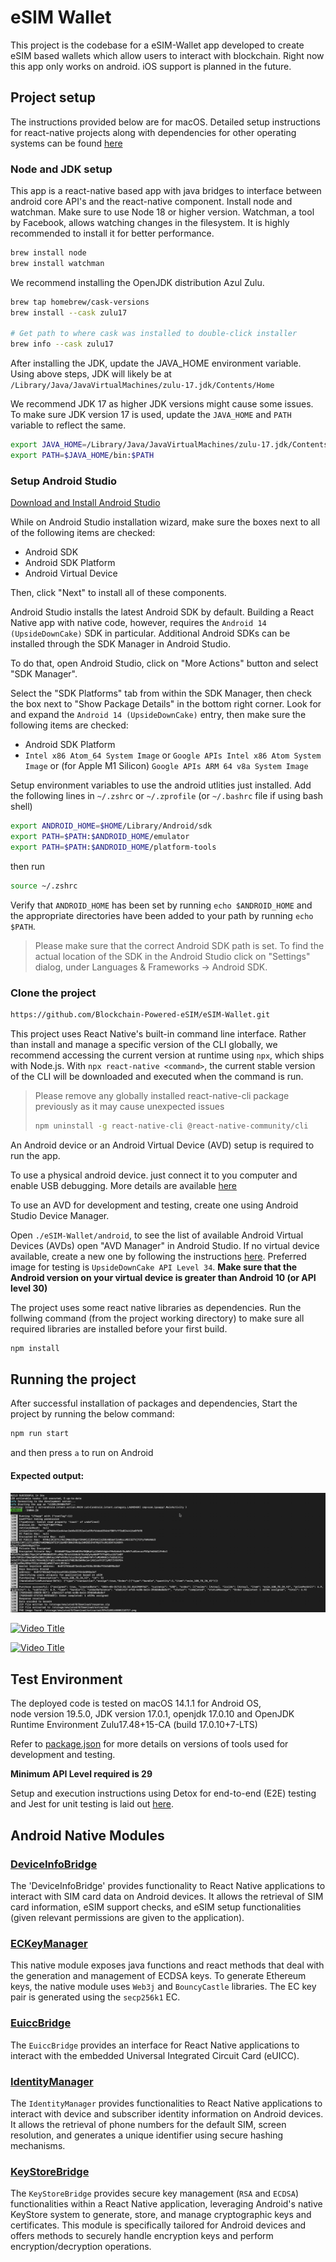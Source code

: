 # eSIM Wallet

This project is the codebase for a eSIM-Wallet app developed to create eSIM based wallets which allow users to interact with blockchain.
Right now this app only works on android. iOS support is planned in the future.

## Project setup

The instructions provided below are for macOS. Detailed setup instructions for react-native projects along with dependencies for other operating systems can be found [here](https://reactnative.dev/docs/environment-setup?guide=native&platform=android)

### Node and JDK setup

This app is a react-native based app with java bridges to interface between android core API's and the react-native component.
Install node and watchman. Make sure to use Node 18 or higher version. Watchman, a tool by Facebook, allows watching changes in the filesystem. It is highly recommended to install it for better performance.

```sh
brew install node
brew install watchman
```

We recommend installing the OpenJDK distribution Azul Zulu.

```sh
brew tap homebrew/cask-versions
brew install --cask zulu17

# Get path to where cask was installed to double-click installer
brew info --cask zulu17
```

After installing the JDK, update the JAVA_HOME environment variable. Using above steps, JDK will likely be at `/Library/Java/JavaVirtualMachines/zulu-17.jdk/Contents/Home`

We recommend JDK 17 as higher JDK versions might cause some issues. To make sure JDK version 17 is used, update the `JAVA_HOME` and `PATH` variable to reflect the same.

```sh
export JAVA_HOME=/Library/Java/JavaVirtualMachines/zulu-17.jdk/Contents/Home/
export PATH=$JAVA_HOME/bin:$PATH
```

### Setup Android Studio

[Download and Install Android Studio](https://developer.android.com/studio/index.html)

While on Android Studio installation wizard, make sure the boxes next to all of the following items are checked:

- Android SDK
- Android SDK Platform
- Android Virtual Device

Then, click "Next" to install all of these components.

Android Studio installs the latest Android SDK by default. Building a React Native app with native code, however, requires the `Android 14 (UpsideDownCake)` SDK in particular. Additional Android SDKs can be installed through the SDK Manager in Android Studio.

To do that, open Android Studio, click on "More Actions" button and select "SDK Manager".

Select the "SDK Platforms" tab from within the SDK Manager, then check the box next to "Show Package Details" in the bottom right corner. Look for and expand the `Android 14 (UpsideDownCake)` entry, then make sure the following items are checked:

- Android SDK Platform
- `Intel x86 Atom_64 System Image` or `Google APIs Intel x86 Atom System Image` or (for Apple M1 Silicon) `Google APIs ARM 64 v8a System Image`

Setup environment variables to use the android utlities just installed. Add the following lines in `~/.zshrc` or `~/.zprofile` (or `~/.bashrc` file if using bash shell)

```sh
export ANDROID_HOME=$HOME/Library/Android/sdk
export PATH=$PATH:$ANDROID_HOME/emulator
export PATH=$PATH:$ANDROID_HOME/platform-tools
```

then run

```sh
source ~/.zshrc
```

Verify that `ANDROID_HOME` has been set by running `echo $ANDROID_HOME` and the appropriate directories have been added to your path by running `echo $PATH`.

> Please make sure that the correct Android SDK path is set. To find the actual location of the SDK in the Android Studio click on "Settings" dialog, under Languages & Frameworks → Android SDK.

### Clone the project

```sh
https://github.com/Blockchain-Powered-eSIM/eSIM-Wallet.git
```

This project uses React Native's built-in command line interface. Rather than install and manage a specific version of the CLI globally, we recommend accessing the current version at runtime using `npx`, which ships with Node.js. With `npx react-native <command>`, the current stable version of the CLI will be downloaded and executed when the command is run.

> Please remove any globally installed react-native-cli package previously as it may cause unexpected issues
>
> ```sh
> npm uninstall -g react-native-cli @react-native-community/cli
> ```

An Android device or an Android Virtual Device (AVD) setup is required to run the app.

To use a physical android device. just connect it to you computer and enable USB debugging. More details are available [here](https://reactnative.dev/docs/running-on-device)

To use an AVD for development and testing, create one using Android Studio Device Manager.

Open `./eSIM-Wallet/android`, to see the list of available Android Virtual Devices (AVDs) open "AVD Manager" in Android Studio. If no virtual device available, create a new one by following the instructions [here](https://developer.android.com/studio/run/managing-avds.html). Preferred image for testing is `UpsideDownCake API Level 34`. **Make sure that the Android version on your virtual device is greater than Android 10 (or API level 30)**

The project uses some react native libraries as dependencies. Run the follwing command (from the project working directory) to make sure all required libraries are installed before your first build.

```sh
npm install
```

## Running the project

After successful installation of packages and dependencies,
Start the project by running the below command:

```sh
npm run start
```

and then press `a` to run on Android

#### Expected output:

![image options](./assets/TemrinalScreenGrab.png)

[![Video Title](https://img.youtube.com/vi/CF9fWZBnfUc/0.jpg)](https://www.youtube.com/watch?v=CF9fWZBnfUc)

[![Video Title](https://img.youtube.com/vi/P9Hwydr5FeU/0.jpg)](https://www.youtube.com/watch?v=P9Hwydr5FeU)

## Test Environment

The deployed code is tested on macOS 14.1.1 for Android OS,  
node version 19.5.0, JDK version 17.0.1, openjdk 17.0.10 and
OpenJDK Runtime Environment Zulu17.48+15-CA (build 17.0.10+7-LTS)

Refer to [package.json](https://github.com/Blockchain-Powered-eSIM/eSIM-Wallet/blob/main/package.json) for more details on versions of tools used for development and testing.

**Minimum API Level required is 29**

Setup and execution instructions using Detox for end-to-end (E2E) testing and Jest for unit testing is laid out [here](https://github.com/Blockchain-Powered-eSIM/eSIM-Wallet/blob/main/e2e/README.md).

## Android Native Modules

### [DeviceInfoBridge](https://github.com/Blockchain-Powered-eSIM/eSIM-Wallet/blob/main/android/app/src/main/java/com/lpaapp/DeviceInfoBridge/README.md)

The 'DeviceInfoBridge' provides functionality to React Native applications to interact with SIM card data on Android devices. It allows the retrieval of SIM card information, eSIM support checks, and eSIM setup functionalities (given relevant permissions are given to the application).

### [ECKeyManager](https://github.com/Blockchain-Powered-eSIM/eSIM-Wallet/blob/main/android/app/src/main/java/com/lpaapp/ECKeyManager/README.md)

This native module exposes java functions and react methods that deal with the generation and management of ECDSA keys. To generate Ethereum keys, the native module uses `Web3j` and `BouncyCastle` libraries. The EC key pair is generated using the `secp256k1` EC.

### [EuiccBridge](https://github.com/Blockchain-Powered-eSIM/eSIM-Wallet/blob/main/android/app/src/main/java/com/lpaapp/EuiccBridge/README.md)

The `EuiccBridge` provides an interface for React Native applications to interact with the embedded Universal Integrated Circuit Card (eUICC).

### [IdentityManager](https://github.com/Blockchain-Powered-eSIM/eSIM-Wallet/blob/main/android/app/src/main/java/com/lpaapp/IdentityManager/README.md)

The `IdentityManager` provides functionalities to React Native applications to interact with device and subscriber identity information on Android devices. It allows the retrieval of phone numbers for the default SIM, screen resolution, and generates a unique identifier using secure hashing mechanisms.

### [KeyStoreBridge](https://github.com/Blockchain-Powered-eSIM/eSIM-Wallet/blob/main/android/app/src/main/java/com/lpaapp/KeyStoreBridge/README.md)

The `KeyStoreBridge` provides secure key management (`RSA` and `ECDSA`) functionalities within a React Native application, leveraging Android's native KeyStore system to generate, store, and manage cryptographic keys and certificates. This module is specifically tailored for Android devices and offers methods to securely handle encryption keys and perform encryption/decryption operations.
